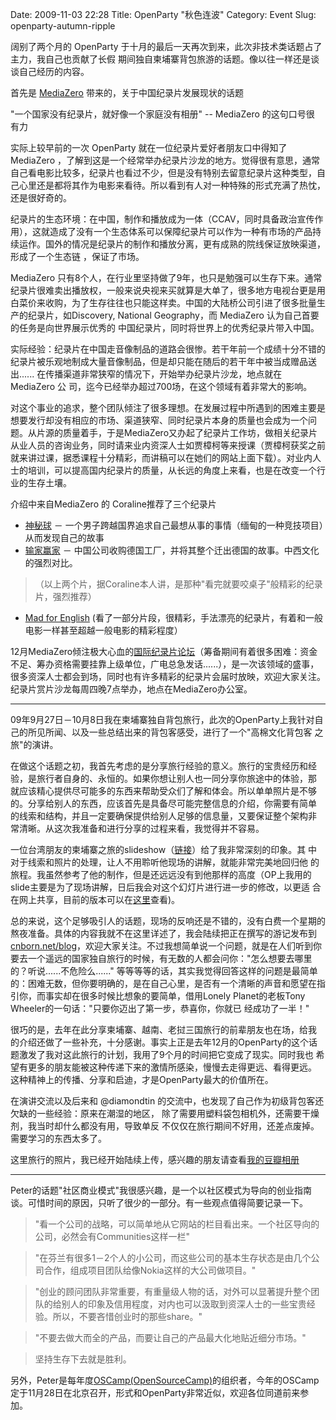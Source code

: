 Date: 2009-11-03 22:28
Title: OpenParty &quot;秋色连波&quot;
Category: Event
Slug: openparty-autumn-ripple


阔别了两个月的 OpenParty
于十月的最后一天再次到来，此次非技术类话题占了主力，我自己也贡献了长假
期间独自柬埔寨背包旅游的话题。像以往一样还是谈谈自己经历的内容。

首先是 [MediaZero](http://www.bjdoc.com/index.asp) 带来的，关于中国纪录片发展现状的话题

"一个国家没有纪录片，就好像一个家庭没有相册" -- MediaZero 的这句口号很
有力

实际上较早前的一次 OpenParty 就在一位纪录片爱好者朋友口中得知了MediaZero
，了解到这是一个经常举办纪录片沙龙的地方。觉得很有意思，通常自己看电影比较多，纪录片也看过不少，但是没有特别去留意纪录片这种类型，自己心里还是都将其作为电影来看待。所以看到有人对一种特殊的形式充满了热忱，还是很好奇的。

纪录片的生态环境：在中国，制作和播放成为一体（CCAV，同时具备政治宣传作用），这就造成了没有一个生态体系可以保障纪录片可以作为一种有市场的产品持续运作。国外的情况是纪录片的制作和播放分离，更有成熟的院线保证放映渠道，形成了一个生态链
，保证了市场。

MediaZero
只有8个人，在行业里坚持做了9年，也只是勉强可以生存下来。通常纪录片很难卖出播放权，一般来说央视来买就算是大单了，很多地方电视台更是用白菜价来收购，为了生存往往也只能这样卖。中国的大陆桥公司引进了很多批量生产的纪录片，如Discovery,
National Geography，而 MediaZero 认为自己首要的任务是向世界展示优秀的
中国纪录片，同时将世界上的优秀纪录片带入中国。

实际经验：纪录片在中国走音像制品的道路会很惨。若干年前一个成绩十分不错的纪录片被乐观地制成大量音像制品，但是却只能在随后的若干年中被当成赠品送出......
在传播渠道非常狭窄的情况下，开始举办纪录片沙龙，地点就在 MediaZero 公
司，迄今已经举办超过700场，在这个领域有着非常大的影响。

对这个事业的追求，整个团队倾注了很多理想。在发展过程中所遇到的困难主要是想要发行却没有相应的市场、渠道狭窄、同时纪录片本身的质量也会成为一个问题。从片源的质量着手，于是MediaZero又办起了纪录片工作坊，做相关纪录片从业人员的咨询业务，同时请来业内资深人士如贾樟柯等来授课（贾樟柯获奖之前就来讲过课，据悉课程十分精彩，而讲稿可以在她们的网站上面下载）。对业内人士的培训，可以提高国内纪录片的质量，从长远的角度上来看，也是在改变一个行业的生存土壤。

介绍中来自MediaZero 的 Coraline推荐了三个纪录片

* [神秘球](http://www.douban.com/subject/3072469/) － 一个男子跨越国界追求自己最想从事的事情（缅甸的一种竞技项目）从而发现自己的故事
* [输家赢家](http://www.douban.com/subject/1919823/) － 中国公司收购德国工厂，并将其整个迁出德国的故事。中西文化的强烈对比。

> （以上两个片，据Coraline本人讲，是那种"看完就要咬桌子"般精彩的纪录片，强烈推荐）

* [Mad for English](http://www.douban.com/subject/3196882/) (看了一部分片段，很精彩，手法漂亮的纪录片，有着和一般电影一样甚至超越一般电影的精彩程度）

12月MediaZero倾注极大心血的[国际纪录片论坛](http://www.idocs.cn/)（筹备期间有着很多困难：资金不足、筹办资格需要挂靠上级单位，广电总急发话......），是一次该领域的盛事，很多资深人士都会到场，同时也有许多精彩的纪录片会届时放映，欢迎大家关注。纪录片赏片沙龙每周四晚7点举办，地点在MediaZero办公室。

----------

09年9月27日－10月8日我在柬埔寨独自背包旅行，此次的OpenParty上我针对自
己的所见所闻、以及一些总结出来的背包客感受，进行了一个"高棉文化背包客
之旅"的演讲。

在做这个话题之初，我首先考虑的是分享旅行经验的意义。旅行的宝贵经历和经
验，是旅行者自身的、永恒的。如果你想让别人也一同分享你旅途中的体验，那
就应该精心提供尽可能多的东西来帮助受众们了解和体会。所以单单照片是不够
的。分享给别人的东西，应该首先是具备尽可能完整信息的介绍，你需要有简单
的线索和结构，并且一定要确保提供给别人足够的信息量，又要保证整个架构非
常清晰。从这次我准备和进行分享的过程来看，我觉得并不容易。

一位台湾朋友的柬埔寨之旅的slideshow（[链接](http://www.slideshare.net/javamariner/cambodia-more-than-temples)）给了我非常深刻的印象。其
中对于线索和照片的处理，让人不用聆听他现场的讲解，就能非常完美地回归他
的旅程。我虽然参考了他的制作，但是还远远没有到他那样的高度（OP上我用的
slide主要是为了现场讲解，日后我会对这个幻灯片进行进一步的修改，以更适
合在网上共享，目前的版本可以在[这里](http://www.slideshare.net/CNBorn/a-trip-to-cambodia)查看)。

总的来说，这个足够吸引人的话题，现场的反响还是不错的，没有白费一个星期的熬夜准备。具体的内容我就不在这里详述了，我会陆续把正在撰写的游记发布到[cnborn.net/blog](http://cnborn.net/blog)，欢迎大家关注。不过我想简单说一个问题，就是在人们听到你要去一个遥远的国家独自旅行的时候，有无数的人都会问你："怎么想要去哪里的？听说......不危险么......"
等等等等的话，其实我觉得回答这样的问题是最简单的：困难无数，但你要明确的，是在自己心里，是否有一个清晰的声音和愿望在指引你，而事实却在很多时候比想象的要简单，借用Lonely
Planet的老板Tony Wheeler的一句话："只要你迈出了第一步，恭喜你，你就已
经成功了一半！"

很巧的是，去年在此分享柬埔寨、越南、老挝三国旅行的前辈朋友也在场，给我
的介绍还做了一些补充，十分感谢。事实上正是去年12月的OpenParty的这个话
题激发了我对这此旅行的计划，我用了9个月的时间把它变成了现实。同时我也
希望有更多的朋友能被这种传递下来的激情所感染，慢慢去走得更远、看得更远。
这种精神上的传播、分享和启迪，才是OpenParty最大的价值所在。

在演讲交流以及后来和 @diamondtin
的交流中，也发现了自己作为初级背包客还欠缺的一些经验：原来在潮湿的地区，
除了需要用塑料袋包相机外，还需要干燥剂，我当时却什么都没有用，导致单反
不仅仅在旅行期间不好用，还差点废掉。需要学习的东西太多了。

这里旅行的照片，我已经开始陆续上传，感兴趣的朋友请查看[我的豆瓣相册](http://www.douban.com/photos/album/20098136/)

----------

Peter的话题"社区商业模式"我很感兴趣，是一个以社区模式为导向的创业指南
谈。可惜时间的原因，只听了很少的一部分。有一些观点值得简要记录一下。

> "看一个公司的战略，可以简单地从它网站的栏目看出来。一个社区导向的公司，必然会有Communities这样一栏"

> "在芬兰有很多1－2个人的小公司，而这些公司的基本生存状态是由几个公司合作，组成项目团队给像Nokia这样的大公司做项目。"

> "创业的顾问团队非常重要，有重量级人物的话，对外可以显著提升整个团队的给别人的印象及信用程度，对内也可以汲取到资深人士的一些宝贵经验。所以，不要吝惜创业时的那些share。"

> "不要去做大而全的产品，而要让自己的产品最大化地贴近细分市场。"

> 坚持生存下去就是胜利。

另外，Peter是每年度[OSCamp(OpenSourceCamp)](http://www.opensourcecamp.org.cn/)的组织者，今年的OSCamp定于11月28日在北京召开，形式和OpenParty非常近似，欢迎各位同道前来参加。
